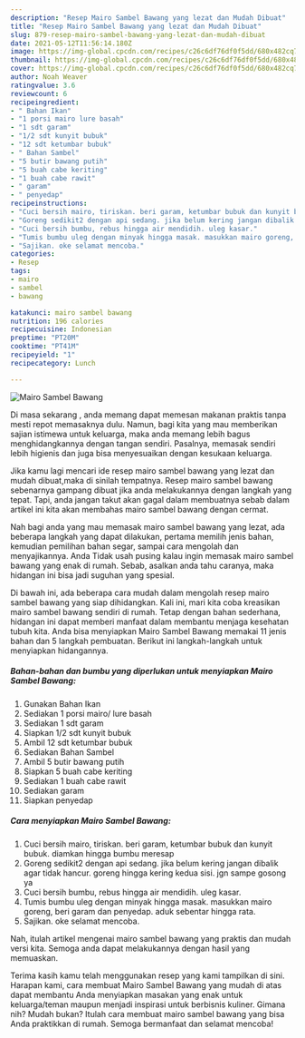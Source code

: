 ```yaml
---
description: "Resep Mairo Sambel Bawang yang lezat dan Mudah Dibuat"
title: "Resep Mairo Sambel Bawang yang lezat dan Mudah Dibuat"
slug: 879-resep-mairo-sambel-bawang-yang-lezat-dan-mudah-dibuat
date: 2021-05-12T11:56:14.180Z
image: https://img-global.cpcdn.com/recipes/c26c6df76df0f5dd/680x482cq70/mairo-sambel-bawang-foto-resep-utama.jpg
thumbnail: https://img-global.cpcdn.com/recipes/c26c6df76df0f5dd/680x482cq70/mairo-sambel-bawang-foto-resep-utama.jpg
cover: https://img-global.cpcdn.com/recipes/c26c6df76df0f5dd/680x482cq70/mairo-sambel-bawang-foto-resep-utama.jpg
author: Noah Weaver
ratingvalue: 3.6
reviewcount: 6
recipeingredient:
- " Bahan Ikan"
- "1 porsi mairo lure basah"
- "1 sdt garam"
- "1/2 sdt kunyit bubuk"
- "12 sdt ketumbar bubuk"
- " Bahan Sambel"
- "5 butir bawang putih"
- "5 buah cabe keriting"
- "1 buah cabe rawit"
- " garam"
- " penyedap"
recipeinstructions:
- "Cuci bersih mairo, tiriskan. beri garam, ketumbar bubuk dan kunyit bubuk. diamkan hingga bumbu meresap"
- "Goreng sedikit2 dengan api sedang. jika belum kering jangan dibalik agar tidak hancur. goreng hingga kering kedua sisi. jgn sampe gosong ya"
- "Cuci bersih bumbu, rebus hingga air mendidih. uleg kasar."
- "Tumis bumbu uleg dengan minyak hingga masak. masukkan mairo goreng, beri garam dan penyedap. aduk sebentar hingga rata."
- "Sajikan. oke selamat mencoba."
categories:
- Resep
tags:
- mairo
- sambel
- bawang

katakunci: mairo sambel bawang 
nutrition: 196 calories
recipecuisine: Indonesian
preptime: "PT20M"
cooktime: "PT41M"
recipeyield: "1"
recipecategory: Lunch

---
```



![Mairo Sambel Bawang](https://img-global.cpcdn.com/recipes/c26c6df76df0f5dd/680x482cq70/mairo-sambel-bawang-foto-resep-utama.jpg)

Di masa  sekarang , anda memang dapat memesan makanan praktis tanpa mesti repot memasaknya dulu. Namun, bagi kita yang mau memberikan sajian istimewa untuk keluarga, maka anda memang lebih bagus menghidangkannya dengan tangan sendiri. Pasalnya, memasak sendiri lebih higienis dan juga bisa menyesuaikan dengan kesukaan keluarga.

Jika kamu lagi mencari ide resep mairo sambel bawang yang lezat dan mudah dibuat,maka di sinilah tempatnya. Resep mairo sambel bawang  sebenarnya gampang dibuat jika anda melakukannya dengan langkah yang tepat. Tapi, anda jangan takut akan gagal dalam membuatnya 
sebab dalam artikel ini kita akan membahas mairo sambel bawang dengan cermat.  



Nah bagi anda yang mau memasak mairo sambel bawang yang lezat, ada beberapa langkah yang dapat dilakukan, pertama memilih jenis bahan, kemudian pemilihan bahan segar, sampai cara mengolah dan menyajikannya. Anda Tidak usah pusing kalau ingin memasak mairo sambel bawang yang enak di rumah. Sebab, asalkan anda  tahu caranya, maka hidangan ini bisa jadi suguhan yang spesial.

Di bawah ini, ada beberapa cara mudah dalam mengolah resep mairo sambel bawang yang siap dihidangkan. Kali ini, mari kita coba kreasikan mairo sambel bawang sendiri di rumah. Tetap dengan bahan sederhana, hidangan ini dapat memberi manfaat dalam membantu menjaga kesehatan tubuh kita. Anda bisa menyiapkan Mairo Sambel Bawang memakai 11 jenis bahan dan 5 langkah pembuatan. Berikut ini langkah-langkah untuk menyiapkan hidangannya.

<!--inarticleads1-->

##### Bahan-bahan dan bumbu yang diperlukan untuk menyiapkan Mairo Sambel Bawang:

1. Gunakan  Bahan Ikan
1. Sediakan 1 porsi mairo/ lure basah
1. Sediakan 1 sdt garam
1. Siapkan 1/2 sdt kunyit bubuk
1. Ambil 12 sdt ketumbar bubuk
1. Sediakan  Bahan Sambel
1. Ambil 5 butir bawang putih
1. Siapkan 5 buah cabe keriting
1. Sediakan 1 buah cabe rawit
1. Sediakan  garam
1. Siapkan  penyedap




<!--inarticleads2-->

##### Cara menyiapkan Mairo Sambel Bawang:

1. Cuci bersih mairo, tiriskan. beri garam, ketumbar bubuk dan kunyit bubuk. diamkan hingga bumbu meresap
1. Goreng sedikit2 dengan api sedang. jika belum kering jangan dibalik agar tidak hancur. goreng hingga kering kedua sisi. jgn sampe gosong ya
1. Cuci bersih bumbu, rebus hingga air mendidih. uleg kasar.
1. Tumis bumbu uleg dengan minyak hingga masak. masukkan mairo goreng, beri garam dan penyedap. aduk sebentar hingga rata.
1. Sajikan. oke selamat mencoba.




Nah, itulah artikel mengenai  mairo sambel bawang  yang praktis dan mudah versi kita. Semoga anda dapat melakukannya dengan hasil yang memuaskan. 

Terima kasih kamu telah menggunakan resep yang kami tampilkan di sini. Harapan kami, cara membuat  Mairo Sambel Bawang yang mudah di atas dapat membantu Anda menyiapkan masakan yang enak untuk keluarga/teman maupun menjadi inspirasi untuk berbisnis kuliner. Gimana nih? Mudah bukan? Itulah cara membuat mairo sambel bawang yang bisa Anda praktikkan di rumah. Semoga bermanfaat dan selamat mencoba!

